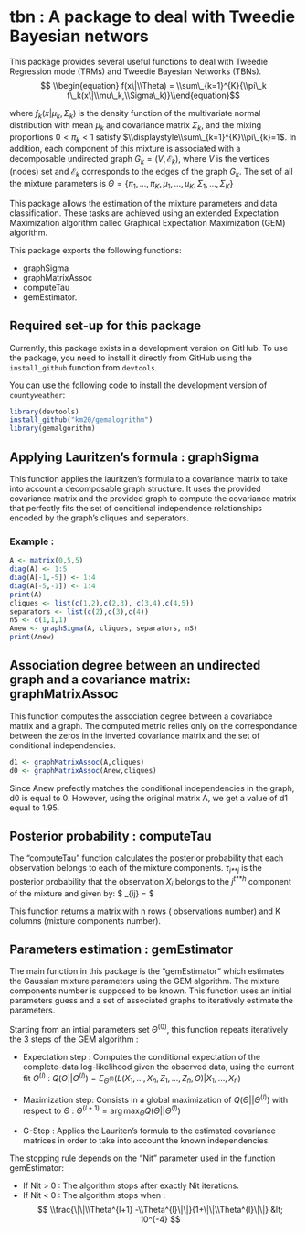 <!-- README.md is generated from README.Rmd. Please edit that file -->
tbn : A package to deal with Tweedie Bayesian networs
=====================================================

This package provides several useful functions to deal with Tweedie
Regression mode (TRMs) and Tweedie Bayesian Networks (TBNs).
$$ \\begin{equation} f(x\|\\Theta) = \\sum\_{k=1}^{K}{\\pi\_k f\_k(x\|\\mu\_k,\\Sigma\_k)}\\end{equation}$$

where *f*<sub>*k*</sub>(*x*\|*μ*<sub>*k*</sub>, *Σ*<sub>*k*</sub>) is
the density function of the multivariate normal distribution with mean
*μ*<sub>*k*</sub> and covariance matrix *Σ*<sub>*k*</sub>, and the
mixing proportions 0 &lt; *π*<sub>*k*</sub> &lt; 1 satisfy
$\\displaystyle\\sum\_{k=1}^{K}\\pi\_{k}=1$. In addition, each component
of this mixture is associated with a decomposable undirected graph
*G*<sub>*k*</sub> = (*V*, ℰ<sub>*k*</sub>), where *V* is the vertices
(nodes) set and ℰ<sub>*k*</sub> corresponds to the edges of the graph
*G*<sub>*k*</sub>. The set of all the mixture parameters is
*Θ* = {*π*<sub>1</sub>, ..., *π*<sub>*K*</sub>, *μ*<sub>1</sub>, ..., *μ*<sub>*K*</sub>, *Σ*<sub>1</sub>, ..., *Σ*<sub>*K*</sub>}

This package allows the estimation of the mixture parameters and data
classification. These tasks are achieved using an extended Expectation
Maximization algorithm called Graphical Expectation Maximization (GEM)
algorithm.

This package exports the following functions:

-   graphSigma
-   graphMatrixAssoc
-   computeTau
-   gemEstimator.

Required set-up for this package
--------------------------------

Currently, this package exists in a development version on GitHub. To
use the package, you need to install it directly from GitHub using the
`install_github` function from `devtools`.

You can use the following code to install the development version of
`countyweather`:

``` r
library(devtools)
install_github("km20/gemalogrithm")
library(gemalgorithm)
```

Applying Lauritzen’s formula : graphSigma
-----------------------------------------

This function applies the lauritzen’s formula to a covariance matrix to
take into account a decomposable graph structure. It uses the provided
covariance matrix and the provided graph to compute the covariance
matrix that perfectly fits the set of conditional independence
relationships encoded by the graph’s cliques and seperators.

### Example :

``` r
A <- matrix(0,5,5)
diag(A) <- 1:5
diag(A[-1,-5]) <- 1:4
diag(A[-5,-1]) <- 1:4
print(A)
cliques <- list(c(1,2),c(2,3), c(3,4),c(4,5))
separators <- list(c(2),c(3),c(4))
nS <- c(1,1,1)
Anew <- graphSigma(A, cliques, separators, nS)
print(Anew)
```

Association degree between an undirected graph and a covariance matrix: graphMatrixAssoc
----------------------------------------------------------------------------------------

This function computes the association degree between a covariabce
matrix and a graph. The computed metric relies only on the
correspondance between the zeros in the inverted covariance matrix and
the set of conditional independencies.

``` r
d1 <- graphMatrixAssoc(A,cliques)
d0 <- graphMatrixAssoc(Anew,cliques)
```

Since Anew prefectly matches the conditional independencies in the
graph, d0 is equal to 0. However, using the original matrix A, we get a
value of d1 equal to 1.95.

Posterior probability : computeTau
----------------------------------

The “computeTau” function calculates the posterior probability that each
observation belongs to each of the mixture components.
*τ*<sub>*i**j*</sub> is the posterior probability that the observation
*X*<sub>*i*</sub> belongs to the *j*<sup>*t**h*</sup> component of the
mixture and given by: $ \_{ij} = $

This function returns a matrix with n rows ( observations number) and K
columns (mixture components number).

Parameters estimation : gemEstimator
------------------------------------

The main function in this package is the “gemEstimator” which estimates
the Gaussian mixture parameters using the GEM algorithm. The mixture
components number is supposed to be known. This function uses an initial
parameters guess and a set of associated graphs to iteratively estimate
the parameters.

Starting from an intial parameters set *Θ*<sup>(0)</sup>, this function
repeats iteratively the 3 steps of the GEM algorithm :

-   Expectation step : Computes the conditional expectation of the
    complete-data log-likelihood given the observed data, using the
    current fit *Θ*<sup>(*l*)</sup> :
    *Q*(*Θ*\|\|*Θ*<sup>(*l*)</sup>) = *E*<sub>*Θ*<sup>(*l*)</sup></sub>(*L*(*X*<sub>1</sub>, ..., *X*<sub>*n*</sub>, *Z*<sub>1</sub>, ..., *Z*<sub>*n*</sub>, *Θ*)\|*X*<sub>1</sub>, ..., *X*<sub>*n*</sub>)

-   Maximization step: Consists in a global maximization of
    *Q*(*Θ*\|\|*Θ*<sup>(*l*)</sup>) with respect to *Θ* :
    *Θ*<sup>(*l* + 1)</sup> = arg max<sub>*Θ*</sub>*Q*(*Θ*\|\|*Θ*<sup>(*l*)</sup>)

-   G-Step : Applies the Lauriten’s formula to the estimated covariance
    matrices in order to take into account the known independencies.

The stopping rule depends on the “Nit” parameter used in the function
gemEstimator:

-   If Nit &gt; 0 : The algorithm stops after exactly Nit iterations.
-   If Nit &lt; 0 : The algorithm stops when :
    $$
    \\frac{\|\|\\Theta^{l+1} -\\Theta^{l}\|\|}{1+\|\|\\Theta^{l}\|\|} &lt; 10^{-4}
    $$
